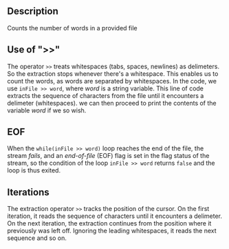 ## Description
Counts the number of words in a provided file

## Use of ">>"
The operator `>>` treats whitespaces (tabs, spaces, newlines) as delimeters. So the extraction stops whenever there's a whitespace. This enables us to count the words, as words are separated by whitespaces.
 In the code, we use `inFile >> word`, where *word* is a string variable. This line of code extracts the sequence of characters from the file until it encounters a delimeter (whitespaces). 
 we can then proceed to print the contents of the variable *word* if we so wish. 

## EOF 
When the `while(inFile >> word)` loop reaches the end of the file, the stream *fails*, and an *end-of-file* (EOF) flag is set in the flag status of the stream, so the condition of the loop `inFile >> word` returns `false` and the loop is thus exited.

## Iterations
The extraction operator `>>` tracks the position of the cursor. On the first iteration, it reads the sequence of characters until it encounters a delimeter. On the next iteration, the extraction continues from the position where it previously was left off. Ignoring the leading whitespaces, it reads the next sequence and so on.
